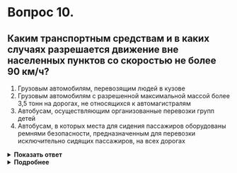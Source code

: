 # Вопрос 10.

## Каким транспортным средствам и в каких случаях разрешается движение вне населенных пунктов со скоростью не более 90 км/ч?

1. Грузовым автомобилям, перевозящим людей в кузове
2. Грузовым автомобилям с разрешенной максимальной массой более 3,5 тонн на дорогах, не относящихся к автомагистралям
3. Автобусам, осуществляющим организованные перевозки групп детей
4. Автобусам, в которых места для сидения пассажиров оборудованы ремнями безопасности, предназначенным для перевозки исключительно сидящих пассажиров, на всех дорогах

<details>
<summary><b>Показать ответ</b></summary>
Правильный ответ: 4
</details>
<details>
<summary><b>Подробнее</b></summary>
Вне населенных пунктов разрешается движение автобусам, в которых места для сидения пассажиров оборудованы ремнями безопасности, предназначенным для перевозки исключительно сидящих пассажиров со скоростью не более 90 км/ч.
(Пункт 10.3 ПДД)
</details>